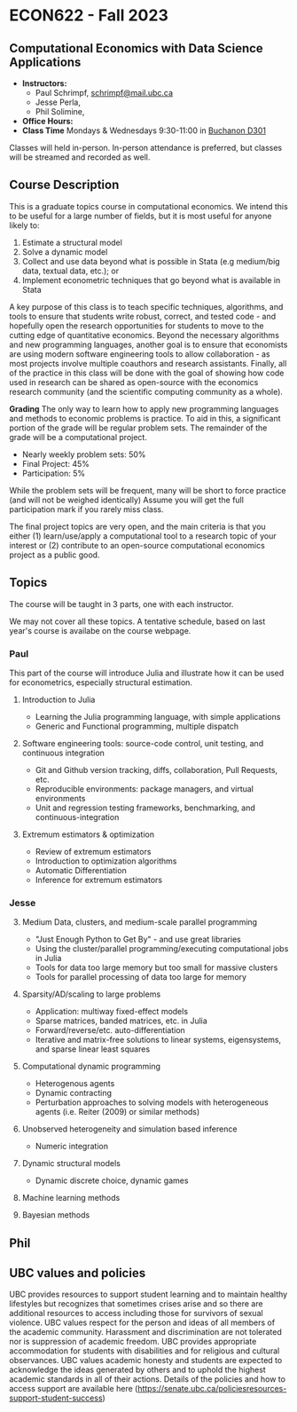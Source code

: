 # ECON622 - Fall 2023

## Computational Economics with Data Science Applications

- **Instructors:**
  - Paul Schrimpf, schrimpf@mail.ubc.ca
  - Jesse Perla,
  - Phil Solimine,
- **Office Hours:**
- **Class Time** Mondays & Wednesdays 9:30-11:00 in [Buchanon D301](https://learningspaces.ubc.ca/classrooms/buch-d301)


Classes will held in-person. In-person attendance is preferred, but
classes will be streamed and recorded as well.


## Course Description

This is a graduate topics course in computational economics.  We intend
this to be useful for a large number of fields, but it is most useful
for anyone likely to:
1. Estimate a structural model
2. Solve a dynamic
model
3. Collect and use data beyond what is possible in Stata (e.g medium/big data, textual data, etc.); or
4. Implement econometric techniques that go beyond what is available in Stata

A key purpose of this class is to teach specific techniques,
algorithms, and tools to ensure that students write robust, correct,
and tested code - and hopefully open the research opportunities for
students to move to the cutting edge of quantitative economics.
Beyond the necessary algorithms and new programming languages, another
goal is to ensure that economists are using modern software
engineering tools to allow collaboration - as most projects involve
multiple coauthors and research assistants.  Finally, all of the
practice in this class will be done with the goal of showing how code
used in research can be shared as open-source with the economics
research community (and the scientific computing community as a
whole).

**Grading**
The only way to learn how to apply new programming languages and
methods to economic problems is practice.  To aid in this, a
significant portion of the grade will be regular problem sets.  The
remainder of the grade will be a computational project.


- Nearly weekly problem sets: 50%
- Final Project: 45%
- Participation: 5%

While the problem sets will be frequent, many will be short to force
practice (and will not be weighed identically) Assume you will get the
full participation mark if you rarely miss class.

The final project topics are very open, and the main criteria is that
you either (1) learn/use/apply a computational tool to a research
topic of your interest or (2) contribute to an open-source
computational economics project as a public good.

<!-- ## Course Parts -->

<!-- The course will be taught in 3 parts by  -->
<!-- 1. Introduction to Julia and scientific computing -->
<!-- 2. Dynamic Programming applications -->
<!-- 3. Structural estimation -->
<!-- 4. Data science and machine learning -->

<!-- Throughout the course we will be using the programming language Julia. -->

<!-- The course will be held in-person in Iona 633. Lectures will also be recorded and streamed, see canvas for links. -->

## Topics

The course will be taught in 3 parts, one with each instructor.

We may not cover all these topics. A tentative schedule, based on last
year's course is availabe on the course webpage.

### Paul

This part of the course will introduce Julia and illustrate how it can be used for econometrics, especially structural estimation.

1. Introduction to Julia
   - Learning the Julia programming language, with simple applications
   - Generic and Functional programming, multiple dispatch

2. Software engineering tools: source-code control, unit testing, and continuous integration
   - Git and Github version tracking, diffs, collaboration, Pull Requests, etc.
   - Reproducible environments: package managers, and virtual environments
   - Unit and regression testing frameworks, benchmarking, and continuous-integration

3. Extremum estimators & optimization
     - Review of extremum estimators
     - Introduction to optimization algorithms
     - Automatic Differentiation
     - Inference for extremum estimators

### Jesse

3. Medium Data, clusters, and medium-scale parallel programming
    - "Just Enough Python to Get By" - and use great libraries
    - Using the cluster/parallel programming/executing computational jobs in Julia
    - Tools for data too large memory but too small for massive clusters
    - Tools for parallel processing of data too large for memory

4. Sparsity/AD/scaling to large problems
   - Application: multiway fixed-effect models
   - Sparse matrices, banded matrices, etc. in Julia
   - Forward/reverse/etc. auto-differentiation
   - Iterative and matrix-free solutions to linear systems, eigensystems, and sparse linear least squares

6. Computational dynamic programming
    - Heterogenous agents
    - Dynamic contracting
    - Perturbation approaches to solving models with heterogeneous agents (i.e. Reiter (2009) or similar methods)


8. Unobserved heterogeneity and simulation based inference
     - Numeric integration

9.  Dynamic structural models
     - Dynamic discrete choice, dynamic games

10.  Machine learning methods

11.  Bayesian methods

## Phil


## UBC values and policies

UBC provides resources to support student learning and to maintain
healthy lifestyles but recognizes that sometimes crises arise and so
there are additional resources to access including those for survivors
of sexual violence. UBC values respect for the person and ideas of all
members of the academic community. Harassment and discrimination are
not tolerated nor is suppression of academic freedom. UBC provides
appropriate accommodation for students with disabilities and for
religious and cultural observances. UBC values academic honesty and
students are expected to acknowledge the ideas generated by others and
to uphold the highest academic standards in all of their
actions. Details of the policies and how to access support are
available here
(https://senate.ubc.ca/policiesresources-support-student-success)
